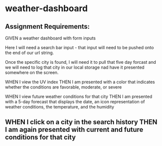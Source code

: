 # weather-dashboard

## Assignment Requirements:
GIVEN a weather dashboard with form inputs

<!-- WHEN I search for a city
THEN I am presented with current and future conditions for that city and that city is added to the search history -->

Here I will need a search bar input - that input will need to be pushed onto the end of our url string. 

Once the specific city is found, I will need it to pull that five day forcast and we will need to log that city in our local storage nad have it presented somewhere on the screen.


<!-- WHEN I view current weather conditions for that city
THEN I am presented with the city name, the date, an icon representation of weather conditions, the temperature, the humidity, the wind speed, and the UV index -->

WHEN I view the UV index
THEN I am presented with a color that indicates whether the conditions are favorable, moderate, or severe

WHEN I view future weather conditions for that city
THEN I am presented with a 5-day forecast that displays the date, an icon representation of weather conditions, the temperature, and the humidity

WHEN I click on a city in the search history
THEN I am again presented with current and future conditions for that city
---
